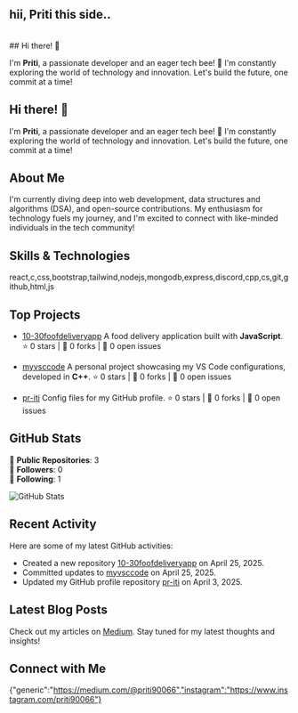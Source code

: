 <h2>hii, Priti this side..</h2>
<br>
## Hi there! 👋

I'm **Priti**, a passionate developer and an eager tech bee! 🌼 I'm constantly exploring the world of technology and innovation. Let's build the future, one commit at a time!

## Hi there! 👋

I'm **Priti**, a passionate developer and an eager tech bee! 🌼 I'm constantly exploring the world of technology and innovation. Let's build the future, one commit at a time!

## About Me

I'm currently diving deep into web development, data structures and algorithms (DSA), and open-source contributions. My enthusiasm for technology fuels my journey, and I'm excited to connect with like-minded individuals in the tech community!

## Skills & Technologies

react,c,css,bootstrap,tailwind,nodejs,mongodb,express,discord,cpp,cs,git,github,html,js

## Top Projects

- [10-30foofdeliveryapp](https://github.com/pr-iti/10-30foofdeliveryapp) 
  A food delivery application built with **JavaScript**. 
  ⭐ 0 stars | 🍴 0 forks | 🐛 0 open issues

- [myvsccode](https://github.com/pr-iti/myvsccode) 
  A personal project showcasing my VS Code configurations, developed in **C++**. 
  ⭐ 0 stars | 🍴 0 forks | 🐛 0 open issues

- [pr-iti](https://github.com/pr-iti/pr-iti) 
  Config files for my GitHub profile. 
  ⭐ 0 stars | 🍴 0 forks | 🐛 0 open issues

## GitHub Stats

📝 **Public Repositories**: 3  
👥 **Followers**: 0  
👤 **Following**: 1  

![GitHub Stats](https://github-readme-stats.vercel.app/api?username=pr-iti&show_icons=true&theme=radical)

## Recent Activity

Here are some of my latest GitHub activities:
- Created a new repository [10-30foofdeliveryapp](https://github.com/pr-iti/10-30foofdeliveryapp) on April 25, 2025. 
- Committed updates to [myvsccode](https://github.com/pr-iti/myvsccode) on April 25, 2025. 
- Updated my GitHub profile repository [pr-iti](https://github.com/pr-iti/pr-iti) on April 3, 2025.

## Latest Blog Posts

Check out my articles on [Medium](https://medium.com/@priti90066). Stay tuned for my latest thoughts and insights!


## Connect with Me

{"generic":"https://medium.com/@priti90066","instagram":"https://www.instagram.com/priti90066"}

<!---
pr-iti/pr-iti is a ✨ special ✨ repository because its `README.md` (this file) appears on your GitHub profile.
You can click the Preview link to take a look at your changes.
--->
